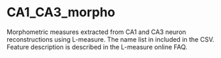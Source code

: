 # CA1_CA3_morpho
Morphometric measures extracted from CA1 and CA3 neuron reconstructions using L-measure.
The name list in included in the CSV.
Feature description is described in the L-measure online FAQ.
